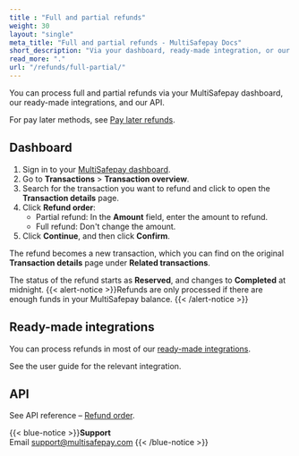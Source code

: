 ```yaml
---
title : "Full and partial refunds"
weight: 30
layout: "single"
meta_title: "Full and partial refunds - MultiSafepay Docs"
short_description: "Via your dashboard, ready-made integration, or our API."
read_more: "."
url: "/refunds/full-partial/"
---
```


You can process full and partial refunds via your MultiSafepay dashboard, our ready-made integrations, and our API. 

For pay later methods, see [Pay later refunds](/refunds/pay-later/).

## Dashboard

1. Sign in to your [MultiSafepay dashboard](https://merchant.multisafepay.com).  
2. Go to **Transactions** > **Transaction overview**.  
3. Search for the transaction you want to refund and click to open the **Transaction details** page.  
4. Click **Refund order**:    
    - Partial refund: In the **Amount** field, enter the amount to refund.
    - Full refund: Don't change the amount.  
5. Click **Continue**, and then click **Confirm**.

The refund becomes a new transaction, which you can find on the original **Transaction details** page under **Related transactions**.

The status of the refund starts as **Reserved**, and changes to **Completed** at midnight. 
{{< alert-notice >}}Refunds are only processed if there are enough funds in your MultiSafepay balance. {{< /alert-notice >}}

## Ready-made integrations

You can process refunds in most of our [ready-made integrations](/integrations/ready-made/). 

See the user guide for the relevant integration.

## API

See API reference – [Refund order](https://docs-api.multisafepay.com/reference/refundorder). 

{{< blue-notice >}}**Support** <br> Email support@multisafepay.com {{< /blue-notice >}}
